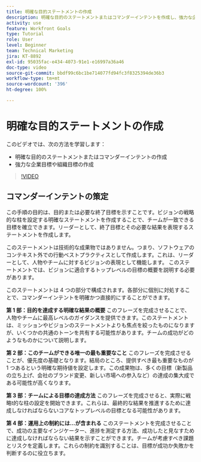 ```yaml
---
title: 明確な目的ステートメントの作成
description: 明確な目的のステートメントまたはコマンダーインテントを作成し、強力な企業目標や組織目標を作成する方法について説明します。
activity: use
feature: Workfront Goals
type: Tutorial
role: User
level: Beginner
team: Technical Marketing
jira: KT-8892
exl-id: 95035fac-e434-4073-91e1-e16997a36a46
doc-type: video
source-git-commit: bbdf99c6bc1be714077fd94fc3f8325394de36b3
workflow-type: tm+mt
source-wordcount: '396'
ht-degree: 100%

---
```


# 明確な目的ステートメントの作成

このビデオでは、次の方法を学習します：

* 明確な目的のステートメントまたはコマンダーインテントの作成
* 強力な企業目標や組織目標の作成

>[!VIDEO](https://video.tv.adobe.com/v/3416011/?quality=12&learn=on&enablevpops=1&captions=jpn)

<!--
Your turn graphic
-->

## コマンダーインテントの策定

この手順の目的は、目的または必要な終了目標を示すことです。ビジョンの戦略的な柱を設定する明確なステートメントを作成することで、チームが一致できる目標を確立できます。リーダーとして、終了目標とその必要な結果を表現するステートメントを作成します。

このステートメントは技術的な成果物ではありません。つまり、ソフトウェアのコンテキスト外での行動ベストプラクティスとして作成します。これは、リーダーとして、人物やチームに対するビジョンの表現として機能します。 このステートメントでは、ビジョンに適合するトップレベルの目標の概要を説明する必要があります。

このステートメントは 4 つの部分で構成されます。各部分に個別に対処することで、コマンダーインテントを明確かつ直接的にすることができます。

**第 1 部：目的を達成する明確な結果の概要**
このフレーズを完成させることで、人物やチームに最高レベルのガイダンスを提供できます。このステートメントは、ミッションやビジョンのステートメントよりも焦点を絞ったものになりますが、いくつかの共通のトーンを共有する可能性があります。チームの成功がどのようなものかについて説明します。

**第 2 部：このチームができる唯一の最も重要なこと**
このフレーズを完成させることが、優先度の基礎となります。結局のところ、提供すべき最も重要なものが 1 つあるという明確な期待値を設定します。この成果物は、多くの目標（新製品の立ち上げ、会社のブランド変更、新しい市場への参入など）の達成の集大成である可能性が高くなります。

**第 3 部：チームによる目標の達成方法**
このフレーズを完成させると、実際に戦略t的な柱の設定を開始できます。これらは、最終的な結果を推進するために達成しなければならないコアなトップレベルの目標となる可能性があります。

**第 4 部：運用上の制約には...が含まれる**
このステートメントを完成させることで、成功の主要なインジケーター、進捗を測定する方法、成功したと見なすために達成しなければならない結果を示すことができます。チームが考慮すべき課題とリスクを定義します。これらの制約を識別することは、目標が成功か失敗かを判断するのに役立ちます。
